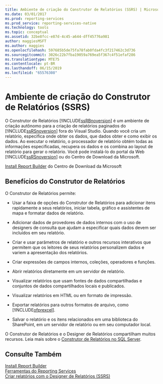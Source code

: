 ```yaml
---
title: Ambiente de criação do Construtor de Relatórios (SSRS) | Microsoft Docs
ms.date: 03/01/2017
ms.prod: reporting-services
ms.prod_service: reporting-services-native
ms.technology: tools
ms.topic: conceptual
ms.assetid: 32be8fcc-e87d-4c45-a644-dff45776a981
author: maggiesMSFT
ms.author: maggies
ms.openlocfilehash: 597685b5de75fa78fab0fda4fc3f217462c3d736
ms.sourcegitcommit: 3026c22b7fba19059a769ea5f367c4f51efaf286
ms.translationtype: MTE75
ms.contentlocale: pt-BR
ms.lasthandoff: 06/15/2019
ms.locfileid: "65576308"
---
```

# <a name="report-builder-authoring-environment-ssrs"></a>Ambiente de criação do Construtor de Relatórios (SSRS)
  O Construtor de Relatórios [!INCLUDE[ssRBnoversion](../../includes/ssrbnoversion.md)] é um ambiente de criação autônomo para a criação de relatórios paginados do [!INCLUDE[ssRSnoversion](../../includes/ssrsnoversion-md.md)] fora do Visual Studio. Quando você cria um relatório, especifica onde obter os dados, que dados obter e como exibir os dados. Ao executar o relatório, o processador de relatório obtém todas as informações especificadas, recupera os dados e os combina ao layout de relatório para gerar o relatório. Você pode instalá-lo do portal da Web [!INCLUDE[ssRSnoversion](../../includes/ssrsnoversion-md.md)] ou do Centro de Download da Microsoft.  
  
 [Install Report Builder](../../reporting-services/install-windows/install-report-builder.md) do Centro de Download da Microsoft  
  
## <a name="benefits-of-report-builder"></a>Benefícios do Construtor de Relatórios  
 O Construtor de Relatórios permite:  
  
-   Usar a faixa de opções do Construtor de Relatórios para adicionar itens rapidamente a seus relatórios, iniciar tabela, gráfico e assistentes de mapa e formatar dados de relatório.  
  
-   Adicionar dados de provedores de dados internos com o uso de designers de consulta que ajudam a especificar quais dados devem ser incluídos em seu relatório.  
  
-   Criar e usar parâmetros de relatório e outros recursos interativos que permitem que os leitores de seus relatórios personalizem dados e variem a apresentação dos relatórios.  
  
-   Criar expressões de campos internos, coleções, operadores e funções.  
  
-   Abrir relatórios diretamente em um servidor de relatório.  
  
-   Visualizar relatórios que usam fontes de dados compartilhadas e conjuntos de dados compartilhados locais e publicados.  
  
-   Visualizar relatórios em HTML ou em formato de impressão.  
  
-   Exportar relatórios para outros formatos de arquivo, como [!INCLUDE[ofprexcel](../../includes/ofprexcel-md.md)].  
  
-   Salvar o relatório e os itens relacionados em uma biblioteca do SharePoint, em um servidor de relatório ou em seu computador local.  
  
 O Construtor de Relatórios e o Designer de Relatórios compartilham muitos recursos. Leia mais sobre o [Construtor de Relatórios no SQL Server](../../reporting-services/report-builder/report-builder-in-sql-server-2016.md).  
  
## <a name="see-also"></a>Consulte Também  
 [Install Report Builder](../../reporting-services/install-windows/install-report-builder.md)   
 [Ferramentas do Reporting Services](../../reporting-services/tools/reporting-services-tools.md)   
 [Criar relatórios com o Designer de Relatórios &#40;SSRS&#41;](../../reporting-services/tools/design-reporting-services-paginated-reports-with-report-designer-ssrs.md)  
  
  
